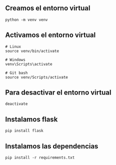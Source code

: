## Creamos el entorno virtual

```
python -m venv venv
```

## Activamos el entorno virtual

```
# Linux
source venv/bin/activate

# Windows
venv\Scripts\activate

# Git bash
source venv/Scripts/activate
```

## Para desactivar el entorno virtual

```
deactivate
```

## Instalamos flask

```
pip install flask
```

## Instalamos las dependencias

```
pip install -r requirements.txt
```
